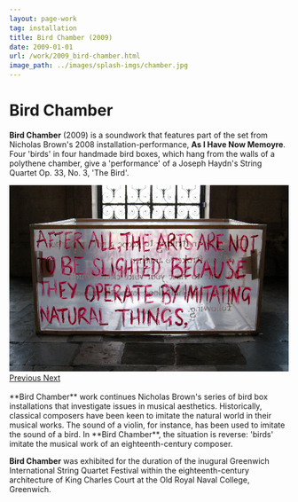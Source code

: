 ```yaml
---
layout: page-work
tag: installation
title: Bird Chamber (2009)
date: 2009-01-01
url: /work/2009_bird-chamber.html
image_path: ../images/splash-imgs/chamber.jpg
---
```

# Bird Chamber

**Bird Chamber** (2009) is a soundwork that features part of the set from Nicholas Brown's 2008 installation-performance, **As I Have Now Memoyre**. Four 'birds' in four handmade bird boxes, which hang from the walls of a polythene chamber, give a 'performance' of a Joseph Haydn's String Quartet Op. 33, No. 3, 'The Bird'.

<div id="carouselExampleFade" class="carousel slide carousel-fade" data-ride="carousel">
  <div class="carousel-inner">
    <div class="carousel-item active">
      <img src="/images/chamber/chamber1.jpg" class="d-block w-80" alt="...">
    </div>
  </div>
  <a class="carousel-control-prev" href="#carouselExampleFade" role="button" data-slide="prev">
    <span class="carousel-control-prev-icon" aria-hidden="true"></span>
    <span class="sr-only">Previous</span>
  </a>
  <a class="carousel-control-next" href="#carouselExampleFade" role="button" data-slide="next">
    <span class="carousel-control-next-icon" aria-hidden="true"></span>
    <span class="sr-only">Next</span>
  </a>
</div>
<br>
**Bird Chamber** work continues Nicholas Brown's series of bird box installations that investigate issues in musical aesthetics. Historically, classical composers have been keen to imitate the natural world in their musical works. The sound of a violin, for instance, has been used to imitate the sound of a bird. In **Bird Chamber**, the situation is reverse: 'birds' imitate the musical work of an eighteenth-century composer.

**Bird Chamber** was exhibited for the duration of the inugural Greenwich International String Quartet Festival within the eighteenth-century architecture of King Charles Court at the Old Royal Naval College, Greenwich.
